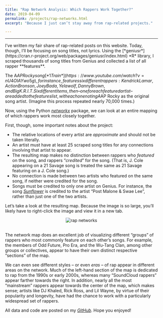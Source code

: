 ```yaml
---
title: "Rap Network Analysis: Which Rappers Work Together?"
date: 2019-04-09
permalink: /projects/rap-networks.html
excerpt: "Because I just can’t stay away from rap-related projects."

---
```

<hr>
I’ve written my fair share of rap-related posts on this website. Today, though, I’ll be focusing on song titles, not lyrics. Using the [*geniusr*](https://cran.r-project.org/web/packages/geniusr/index.html) *R* library, I scraped thousands of song titles from Genius and collected a list of all rapper **features**.

The A$AP Rocky song [*1Train*](https://www.youtube.com/watch?v=nU4OIAYwo5g), for instance, features six different rappers: Kendrick Lamar, Action Bronson, Joey Bada$$, Yelawolf, Danny Brown, and Big K.R.I.T. Six different items, then – one for each featured artist – are added to the features list, with each one noting A$AP Rocky as the original song artist. (Imagine this process repeated nearly 70,000 times.)

Now, using the Python [*networkx*](https://networkx.github.io/) package, we can look at an entire mapping of which rappers work most closely together.

First, though, some important notes about the project:

* The relative locations of every artist are *approximate* and should not be taken literally.
* An artist must have at least 25 scraped song titles for any connections involving that artist to appear.
* The resulting map makes no distinction between rappers who *featured* on the song, and rappers “*credited*” for the song. (That is, J. Cole appearing on a 21 Savage song is treated the same as 21 Savage featuring on a J. Cole song.)
* No connection is made between two artists who featured on the same song, if neither were credited for the song.
* Songs must be credited to only one artist on Genius. For instance, the song [*Sunflower*](https://genius.com/Post-malone-and-swae-lee-sunflower-lyrics) is credited to the artist “Post Malone & Swae Lee”, rather than just one of the two artists.

Let’s take a look at the resulting map. Because the image is so large, you’ll likely have to right-click the image and view it in a new tab.

<center><img src="{{ site.url }}{{ site.baseurl }}/images/rap-networks/networks_1x.png" alt="rap networks"></center><br>

The network map does an excellent job of visualizing different “groups” of rappers who most commonly feature on each other’s songs. For example, the members of Odd Future, Pro Era, and the Wu-Tang Clan, among other groups or collectives, appear to have their own distinct respective “sections” of the map.

We can even see different styles – or even *eras* – of rap appear in different areas on the network. Much of the left-hand section of the map is dedicated to rap from the 1990s or early 2000s, whereas many “SoundCloud rappers” appear farther towards the right. In addition, nearly all the most “mainstream” rappers appear towards the center of the map, which makes sense; artists like DJ Khaled, Rick Ross, and Lil Wayne, by virtue of their popularity and longevity, have had the chance to work with a particularly widespread set of rappers.

All data and code are posted on my [*GitHub*](https://github.com/saisenberg/rap-networks). Hope you enjoyed!
